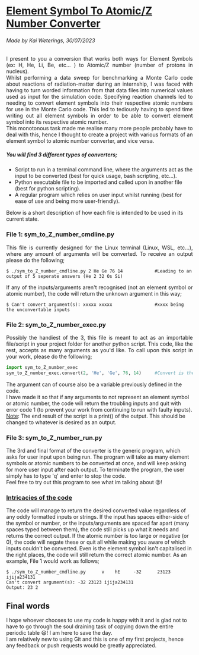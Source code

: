 # <u>Element Symbol To Atomic/Z Number Converter </u>
###### Made by Kai Weterings, 30/07/2023

<div style="text-align: justify">
I present to you a conversion that works both ways for Element Symbols (ex: H, He, Li, Be, etc... )
to Atomic/Z number (number of protons in nucleus).</div>
<div style="text-align: justify">
Whilst performing a data sweep for benchmarking a Monte Carlo code about reactions of radiation-matter during an internship, I was faced with having to turn worded information from that data files into numerical values used as input for the simulation code.
Specifying reaction channels led to needing to convert element symbols into their respective atomic numbers 
for use in the Monte Carlo code. This led to tediously having to spend time writing out all element symbols in order
to be able to convert element symbol into its respective atomic number.</div>
<div style="text-align: justify">
This monotonous task made me realise many more people probably have to deal with this, hence I thought to create a project
with various formats of an element symbol to atomic number converter, and vice versa.</div>

##### You will find 3 different types of converters;  
* Script to run in a terminal command line, where the arguments act as the input to be converted
  (best for quick usage, bash scripting, etc...).
* Python executable file to be imported and called upon in another file (best for python scripting).
* A regular program which relies on user input whilst running (best for ease of use and being more 
user-friendly).

Below is a short description of how each file is intended to be used in its current state.
### File 1: sym_to_Z_number_cmdline.py
<div style="text-align: justify">
This file is currently designed for the Linux terminal (Linux, WSL, etc...), where any amount of arguments will be
converted. To receive an output please do the following;</div>

```
$ ./sym_to_Z_number_cmdline.py 2 He Ge 76 14            #Leading to an output of 5 seperate answers (He 2 32 Os Si)
```
<div style="text-align: justify">
If any of the inputs/arguments aren't recognised (not an element symbol or atomic number), the code will return the 
unknown argument in this way;</div>

```
$ Can't convert argument(s): xxxxx xxxxx                #xxxx being the unconvertable inputs
```
### File 2: sym_to_Z_number_exec.py
<div style="text-align: justify">
Possibly the handiest of the 3, this file is meant to act as an importable file/script in your project folder
for another python script. This code, like the rest, accepts as many arguments as you'd like. To
call upon this script in your work, please do the following;</div>

```python
import sym_to_Z_number_exec
sym_to_Z_number_exec.convert(2, 'He', 'Ge', 76, 14)     #Convert is the definition which performs the conversion
```
The argument can of course also be a variable previously defined in the code.   
I have made it so that if any arguments to not represent an element symbol or atomic number, the code will
return the troubling inputs and quit with error code 1 (to prevent your work from continuing to run with faulty inputs).  
<u>Note</u>: The end result of the script is a print() of the output. This should be changed to whatever is desired as an output.


### File 3: sym_to_Z_number_run.py
The 3rd and final format of the converter is the generic program, which asks for user input upon being run. 
The program will take as many element symbols or atomic numbers to be converted at once, and will keep asking for 
more user input after each output. To terminate the program, the user simply has to type 'q' and enter to stop the code.  
Feel free to try out this program to see what im talking about :stuck_out_tongue_winking_eye:!

### <u>Intricacies of the code</u>
The code will manage to return the desired converted value regardless of any oddly formatted inputs
or strings. If the input has spaces either-side of the symbol or number, or the inputs/arguments are spaced far apart (many spaces typed 
between them), the code still picks up what it needs and returns the correct output. If the atomic number
is too large or negative (or 0), the code will negate these or quit all while making you aware of which inputs couldn't 
be converted. Even is the element symbol isn't capitalised in the right places, the code will still return the correct 
atomic number. As an example, File 1 would work as follows;
```
$ ./sym_to_Z_number_cmdline.py      v    hE     -32      23123   ijija234131
Can't convert argument(s): -32 23123 ijija234131
Output: 23 2
```
## Final words
I hope whoever chooses to use my code is happy with it and is glad not to have to go through the soul draining task
of copying down the entire periodic table :satisfied:! I am here to save the day.  
I am relatively new to using Git and this is one of my first projects, hence any feedback or push requests
would be greatly appreciated.
